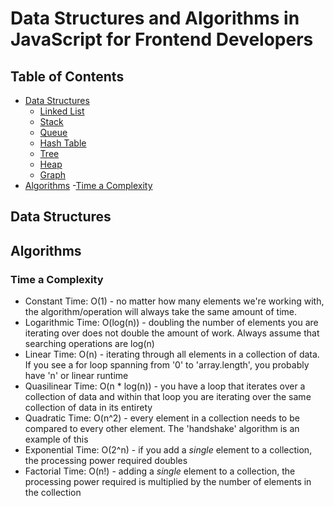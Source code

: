 <!-- This is frontend needed data structures and algorithms -->

# Data Structures and Algorithms in JavaScript for Frontend Developers <!-- omit in toc -->

## Table of Contents <!-- omit in toc -->

- [Data Structures](#data-structures)
  - [Linked List](#linked-list)
  - [Stack](#stack)
  - [Queue](#queue)
  - [Hash Table](#hash-table)
  - [Tree](#tree)
  - [Heap](#heap)
  - [Graph](#graph)
- [Algorithms](#algorithms) -[Time a Complexity](#time-a-complexity)

## Data Structures

## Algorithms

### Time a Complexity

- Constant Time: O(1) - no matter how many elements we're working with, the algorithm/operation will always take the same amount of time.
- Logarithmic Time: O(log(n)) - doubling the number of elements you are iterating over does not double the amount of work. Always assume that searching operations are log(n)
- Linear Time: O(n) - iterating through all elements in a collection of data. If you see a for loop spanning from '0' to 'array.length', you probably have 'n' or linear runtime
- Quasilinear Time: O(n \* log(n)) - you have a loop that iterates over a collection of data and within that loop you are iterating over the same collection of data in its entirety
- Quadratic Time: O(n^2) - every element in a collection needs to be compared to every other element. The 'handshake' algorithm is an example of this
- Exponential Time: O(2^n) - if you add a _single_ element to a collection, the processing power required doubles
- Factorial Time: O(n!) - adding a _single_ element to a collection, the processing power required is multiplied by the number of elements in the collection
